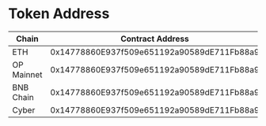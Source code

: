 # Token Address

| Chain      | Contract Address                           |
| ---------- | ------------------------------------------ |
| ETH        | 0x14778860E937f509e651192a90589dE711Fb88a9 |
| OP Mainnet | 0x14778860E937f509e651192a90589dE711Fb88a9 |
| BNB Chain  | 0x14778860E937f509e651192a90589dE711Fb88a9 |
| Cyber      | 0x14778860E937f509e651192a90589dE711Fb88a9 |